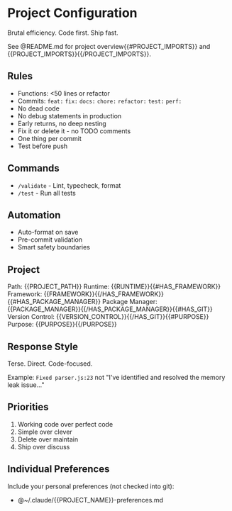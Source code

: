 # Project Configuration

Brutal efficiency. Code first. Ship fast.

See @README.md for project overview{{#PROJECT_IMPORTS}} and {{PROJECT_IMPORTS}}{{/PROJECT_IMPORTS}}.

## Rules

- Functions: <50 lines or refactor
- Commits: `feat:` `fix:` `docs:` `chore:` `refactor:` `test:` `perf:`
- No dead code
- No debug statements in production
- Early returns, no deep nesting
- Fix it or delete it - no TODO comments
- One thing per commit
- Test before push

## Commands

- `/validate` - Lint, typecheck, format
- `/test` - Run all tests

## Automation

- Auto-format on save
- Pre-commit validation
- Smart safety boundaries

## Project

Path: {{PROJECT_PATH}}
Runtime: {{RUNTIME}}{{#HAS_FRAMEWORK}}
Framework: {{FRAMEWORK}}{{/HAS_FRAMEWORK}}{{#HAS_PACKAGE_MANAGER}}
Package Manager: {{PACKAGE_MANAGER}}{{/HAS_PACKAGE_MANAGER}}{{#HAS_GIT}}
Version Control: {{VERSION_CONTROL}}{{/HAS_GIT}}{{#PURPOSE}}
Purpose: {{PURPOSE}}{{/PURPOSE}}

## Response Style

Terse. Direct. Code-focused.

Example: `Fixed parser.js:23` not "I've identified and resolved the memory leak issue..."

## Priorities

1. Working code over perfect code
2. Simple over clever
3. Delete over maintain
4. Ship over discuss

## Individual Preferences

Include your personal preferences (not checked into git):
- @~/.claude/{{PROJECT_NAME}}-preferences.md

